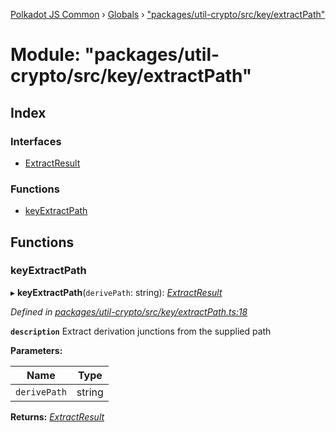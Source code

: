 [Polkadot JS Common](../README.md) › [Globals](../globals.md) › ["packages/util-crypto/src/key/extractPath"](_packages_util_crypto_src_key_extractpath_.md)

# Module: "packages/util-crypto/src/key/extractPath"

## Index

### Interfaces

* [ExtractResult](../interfaces/_packages_util_crypto_src_key_extractpath_.extractresult.md)

### Functions

* [keyExtractPath](_packages_util_crypto_src_key_extractpath_.md#keyextractpath)

## Functions

###  keyExtractPath

▸ **keyExtractPath**(`derivePath`: string): *[ExtractResult](../interfaces/_packages_util_crypto_src_key_extractpath_.extractresult.md)*

*Defined in [packages/util-crypto/src/key/extractPath.ts:18](https://github.com/polkadot-js/common/blob/88ecda70/packages/util-crypto/src/key/extractPath.ts#L18)*

**`description`** Extract derivation junctions from the supplied path

**Parameters:**

Name | Type |
------ | ------ |
`derivePath` | string |

**Returns:** *[ExtractResult](../interfaces/_packages_util_crypto_src_key_extractpath_.extractresult.md)*
